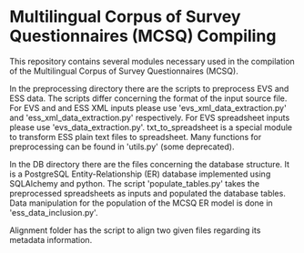# Multilingual Corpus of Survey Questionnaires (MCSQ) Compiling

This repository contains several modules necessary used in the compilation of the Multilingual Corpus of Survey Questionnaires (MCSQ).

In the preprocessing directory there are the scripts to preprocess EVS and ESS data. The scripts differ concerning the format of the input source file. For EVS and and ESS XML inputs please use 'evs_xml_data_extraction.py' and 'ess_xml_data_extraction.py' respectively. For EVS spreadsheet inputs please use 'evs_data_extraction.py'.
txt_to_spreadsheet is a special module to transform ESS plain text files to spreadsheet. 
Many functions for preprocessing can be found in 'utils.py' (some deprecated).

In the DB directory there are the files concerning the database structure. It is a PostgreSQL Entity-Relationship (ER) database implemented using SQLAlchemy and python. The script 'populate_tables.py' takes the preprocessed spreadsheets as inputs and populated the database tables. Data manipulation for the population of the  MCSQ ER model is done in 'ess_data_inclusion.py'.

Alignment folder has the script to align two given files regarding its metadata information.
